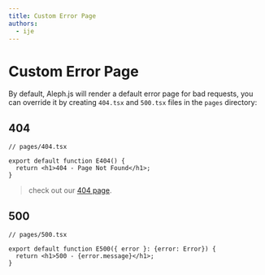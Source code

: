 ```yaml
---
title: Custom Error Page
authors:
  - ije
---
```


# Custom Error Page

By default, Aleph.js will render a default error page for bad requests, you can override it by creating `404.tsx` and `500.tsx` files in the `pages` directory:

## 404

```tsx
// pages/404.tsx

export default function E404() {
  return <h1>404 - Page Not Found</h1>;
}
```

> check out our [404 page](/404).

## 500

```tsx
// pages/500.tsx

export default function E500({ error }: {error: Error}) {
  return <h1>500 - {error.message}</h1>;
}
```
